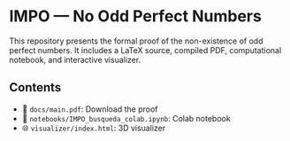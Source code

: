 # IMPO — No Odd Perfect Numbers

This repository presents the formal proof of the non-existence of odd perfect numbers.
It includes a LaTeX source, compiled PDF, computational notebook, and interactive visualizer.

## Contents
- 📘 `docs/main.pdf`: Download the proof
- 🧠 `notebooks/IMPO_busqueda_colab.ipynb`: Colab notebook
- 🌐 `visualizer/index.html`: 3D visualizer
